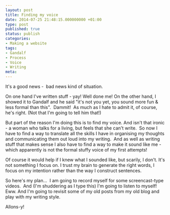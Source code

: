 ```yaml
---
layout: post
title: Finding my voice
date: 2014-07-25 21:48:15.000000000 +01:00
type: post
published: true
status: publish
categories:
- Making a website
tags:
- Gandalf
- Process
- Voice
- Writing
meta:
---
```

<p>It's a good news -  bad news kind of situation.</p>
<p>On one hand I've written stuff - yay! Well done me! On the other hand, I showed it to Gandalf and he said "it's not you yet, you sound more fun &amp; less formal than this".  Dammit!  As much as I hate to admit it, of course, he's right. (Not that I'm going to tell him that!)</p>
<p>But part of the reason I'm doing this is to find my voice. And isn't that ironic - a woman who talks for a living, but feels that she can't write.  So now I have to find a way to translate all the skills I have in organising my thoughts and communicating them out loud into my writing.  And as well as writing stuff that makes sense I also have to find a way to make it sound like me - which apparently is not the formal stuffy voice of my first attempts!</p>
<p>Of course it would help if I knew what I sounded like, but scarily, I don't. It's not something I focus on. I trust my brain to generate the right words, I focus on my intention rather than the way I construct sentences.</p>
<p>So here's my plan...  I am going to record myself for some screencast-type videos.  And (I'm shuddering as I type this) I'm going to listen to myself! Eww. And I'm going to revisit some of my old posts from my old blog and play with my writing style.</p>
<p>Allons-y!</p>
